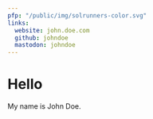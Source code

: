 ```yaml
---
pfp: "/public/img/solrunners-color.svg"
links:
  website: john.doe.com
  github: johndoe
  mastodon: johndoe
---
```


# Hello
My name is John Doe.